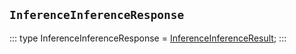 ## `InferenceInferenceResponse`
:::
type InferenceInferenceResponse = [InferenceInferenceResult](./InferenceInferenceResult.md);
:::
